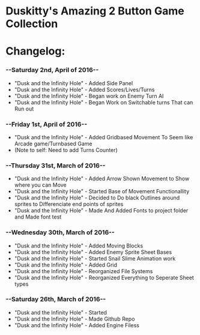 # Duskitty's Amazing 2 Button Game Collection

# Changelog:

### --Saturday 2nd, April of 2016--

- "Dusk and the Infinity Hole" -  Added Side Panel
- "Dusk and the Infinity Hole" -  Added Scores/Lives/Turns
- "Dusk and the Infinity Hole" -  Began work on Enemy Turn AI
- "Dusk and the Infinity Hole" -  Began Work on Switchable turns That can Run out

### --Friday 1st, April of 2016--

- "Dusk and the Infinity Hole" -  Added Gridbased Movement To Seem like Arcade game/Turnbased Game 
- (Note to self: Need to add Turns Counter)

### --Thursday 31st, March of 2016--

- "Dusk and the Infinity Hole" -  Added Arrow Shown Movement to Show where you can Move
- "Dusk and the Infinity Hole" -  Started Base of Movement Functionallity
- "Dusk and the Infinity Hole" -  Decided to Do black Outlines around sprites to Differenciate end points of sprites
- "Dusk and the Infinity Hole" -  Made And Added Fonts to project folder and Made font test

### --Wednesday 30th, March of 2016--

- "Dusk and the Infinity Hole" - Added Moving Blocks 
- "Dusk and the Infinity Hole" - Added Enemy Sprite Sheet Bases 
- "Dusk and the Infinity Hole" - Started Snail Slime Animation work
- "Dusk and the Infinity Hole" - Added Grid
- "Dusk and the Infinity Hole" - Reorganized File Systems 
- "Dusk and the Infinity Hole" - Reorganized Everything to Seperate Sheet types

### --Saturday 26th, March of 2016--

- "Dusk and the Infinity Hole" - ﻿Started
- "Dusk and the Infinity Hole" - Made Github Repo
- "Dusk and the Infinity Hole" - Added Engine Filess







